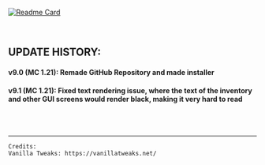 [![Readme Card](https://github-readme-stats.vercel.app/api/pin/?username=MarioS271&theme=tokyonight&repo=271pack)](https://github.com/MarioS271/271pack)

<br>

## UPDATE HISTORY:
#### v9.0 (MC 1.21): Remade GitHub Repository and made installer
#### v9.1 (MC 1.21): Fixed text rendering issue, where the text of the inventory and other GUI screens would render black, making it very hard to read

<br>
<br>
<hr>

```
Credits:
Vanilla Tweaks: https://vanillatweaks.net/
```
